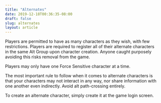 ```yaml
---
title: "Alternates"
date: 2019-12-18T00:36:35-08:00
draft: false
slug: alternates
layout: article
---
```


Players are permitted to have as many characters as they wish, with few restrictions. Players are required to register all of their alternate characters in the same Alt Group upon character creation. Anyone caught purposely avoiding this risks removal from the game.

Players may only have one Force Sensitive character at a time.

The most important rule to follow when it comes to alternate characters is that your characters may not interact in any way, nor share information with one another even indirectly. Avoid alt path-crossing entirely.

To create an alternate character, simply create it at the game login screen.